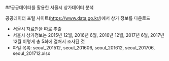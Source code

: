 ##공공데이터를 활용한 서울시 상가데이터 분석 

공공데이터 포털 사이트(https://www.data.go.kr/)에서 상가 정보를 다운로드
- 서울시 자료만을 따로 추출
- 서울시 상가정보는 2015년 12월, 2016년 6월, 2016년 12월, 2017년 6월, 2017년 12월 이렇게 총 5회에 걸쳐서 조사된 것
- 파일 목록: seoul_201512, seoul_201606, seoul_201612, seoul_201706, seoul_201712.xlsx